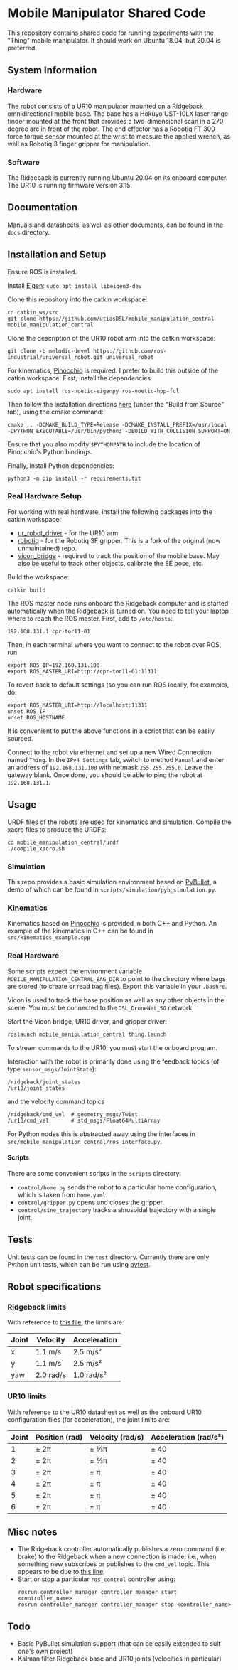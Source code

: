 # Mobile Manipulator Shared Code

This repository contains shared code for running experiments with the "Thing"
mobile manipulator. It should work on Ubuntu 18.04, but 20.04 is preferred.

## System Information

### Hardware

The robot consists of a UR10 manipulator mounted on a Ridgeback omnidirectional
mobile base. The base has a Hokuyo UST-10LX laser range finder mounted at the
front that provides a two-dimensional scan in a 270 degree arc in front of the
robot. The end effector has a Robotiq FT 300 force torque sensor mounted at the
wrist to measure the applied wrench, as well as Robotiq 3 finger gripper for
manipulation.

### Software

The Ridgeback is currently running Ubuntu 20.04 on its onboard computer. The
UR10 is running firmware version 3.15.

## Documentation

Manuals and datasheets, as well as other documents, can be found in the `docs`
directory.

## Installation and Setup

Ensure ROS is installed.

Install [Eigen](https://eigen.tuxfamily.org): `sudo apt install libeigen3-dev`

Clone this repository into the catkin workspace:
```
cd catkin_ws/src
git clone https://github.com/utiasDSL/mobile_manipulation_central mobile_manipulation_central
```

Clone the description of the UR10 robot arm into the catkin workspace:
```
git clone -b melodic-devel https://github.com/ros-industrial/universal_robot.git universal_robot
```

For kinematics, [Pinocchio](https://github.com/stack-of-tasks/pinocchio) is
required. I prefer to build this outside of the catkin workspace.  First,
install the dependencies
```
sudo apt install ros-noetic-eigenpy ros-noetic-hpp-fcl
```
Then follow the installation directions
[here](https://stack-of-tasks.github.io/pinocchio/download.html) (under the
"Build from Source" tab), using the cmake command:
```
cmake .. -DCMAKE_BUILD_TYPE=Release -DCMAKE_INSTALL_PREFIX=/usr/local -DPYTHON_EXECUTABLE=/usr/bin/python3 -DBUILD_WITH_COLLISION_SUPPORT=ON
```
Ensure that you also modify `$PYTHONPATH` to include the location of
Pinocchio's Python bindings.

Finally, install Python dependencies:
```
python3 -m pip install -r requirements.txt
```

### Real Hardware Setup

For working with real hardware, install the following packages into the catkin
workspace:
* [ur_robot_driver](https://github.com/UniversalRobots/Universal_Robots_ROS_Driver) - for the UR10 arm.
* [robotiq](https://github.com/TAMS-Group/robotiq) - for the Robotiq 3F gripper. This is a fork of the original (now unmaintained) repo.
* [vicon_bridge](https://github.com/ethz-asl/vicon_bridge) - required to track
  the position of the mobile base. May also be useful to track other objects,
  calibrate the EE pose, etc.

Build the workspace:
```
catkin build
```

The ROS master node runs onboard the Ridgeback computer and is started
automatically when the Ridgeback is turned on. You need to tell your laptop
where to reach the ROS master. First, add to `/etc/hosts`:
```
192.168.131.1 cpr-tor11-01
```
Then, in each terminal where you want to connect to the robot over ROS, run
```
export ROS_IP=192.168.131.100
export ROS_MASTER_URI=http://cpr-tor11-01:11311
```
To revert back to default settings (so you can run ROS locally, for example),
do:
```
export ROS_MASTER_URI=http://localhost:11311
unset ROS_IP
unset ROS_HOSTNAME
```
It is convenient to put the above functions in a script that can be easily
sourced.

Connect to the robot via ethernet and set up a new Wired Connection named
`Thing`. In the `IPv4 Settings` tab, switch to method `Manual` and enter an
address of `192.168.131.100` with netmask `255.255.255.0`. Leave the gateway
blank. Once done, you should be able to ping the robot at `192.168.131.1`.

## Usage

URDF files of the robots are used for kinematics and simulation. Compile the
xacro files to produce the URDFs:
```
cd mobile_manipulation_central/urdf
./compile_xacro.sh
```

### Simulation

This repo provides a basic simulation environment based on
[PyBullet](https://pybullet.org), a demo of which can be found in
`scripts/simulation/pyb_simulation.py`.

### Kinematics

Kinematics based on [Pinocchio](https://github.com/stack-of-tasks/pinocchio) is
provided in both C++ and Python. An example of the kinematics in C++ can be
found in `src/kinematics_example.cpp`


### Real Hardware

Some scripts expect the environment variable
`MOBILE_MANIPULATION_CENTRAL_BAG_DIR` to point to the directory where bags are
stored (to create or read bag files). Export this variable in your `.bashrc`.

Vicon is used to track the base position as well as any other objects in the
scene. You must be connected to the `DSL_DroneNet_5G` network.

Start the Vicon bridge, UR10 driver, and gripper driver:
```
roslaunch mobile_manipulation_central thing.launch
```
To stream commands to the UR10, you must start the onboard program.

Interaction with the robot is primarily done using the feedback topics (of type
`sensor_msgs/JointState`):
```
/ridgeback/joint_states
/ur10/joint_states
```
and the velocity command topics
```
/ridgeback/cmd_vel  # geometry_msgs/Twist
/ur10/cmd_vel       # std_msgs/Float64MultiArray
```
For Python nodes this is abstracted away using the interfaces in
`src/mobile_manipulation_central/ros_interface.py`.

#### Scripts

There are some convenient scripts in the `scripts` directory:

* `control/home.py` sends the robot to a particular home configuration, which is taken
  from `home.yaml`.
* `control/gripper.py` opens and closes the gripper.
* `control/sine_trajectory` tracks a sinusoidal trajectory with a single joint.

## Tests

Unit tests can be found in the `test` directory. Currently there are only
Python unit tests, which can be run using [pytest](https://pytest.org/).

## Robot specifications

### Ridgeback limits

With reference to [this
file](https://github.com/ridgeback/ridgeback/blob/melodic-devel/ridgeback_control/config/control.yaml),
the limits are:

| Joint | Velocity  | Acceleration |
| ----- | --------- | ------------ |
| x     | 1.1 m/s   | 2.5 m/s²     |
| y     | 1.1 m/s   | 2.5 m/s²     |
| yaw   | 2.0 rad/s | 1.0 rad/s²   |

### UR10 limits
With reference to the UR10 datasheet as well as the onboard UR10 configuration
files (for acceleration), the joint limits are:

| Joint | Position (rad) | Velocity (rad/s)  | Acceleration (rad/s²)  |
| ----- | -------------- | ----------------- | ---------------------- |
| 1     | ± 2π           | ± ⅔π              | ± 40                   |
| 2     | ± 2π           | ± ⅔π              | ± 40                   |
| 3     | ± 2π           | ± π               | ± 40                   |
| 4     | ± 2π           | ± π               | ± 40                   |
| 5     | ± 2π           | ± π               | ± 40                   |
| 6     | ± 2π           | ± π               | ± 40                   |

## Misc notes
* The Ridgeback controller automatically publishes a zero command (i.e. brake)
  to the Ridgeback when a new connection is made; i.e., when something new
  subscribes or publishes to the `cmd_vel` topic. This appears to be due to
  [this line](https://github.com/ridgeback/ridgeback/blob/melodic-devel/ridgeback_control/src/mecanum_drive_controller.cpp#L281).
* Start or stop a particular `ros_control` controller using:
  ```
  rosrun controller_manager controller_manager start <controller_name>
  rosrun controller_manager controller_manager stop <controller_name>
  ```

## Todo
* Basic PyBullet simulation support (that can be easily extended to suit one's
  own project)
* Kalman filter Ridgeback base and UR10 joints (velocities in particular)
